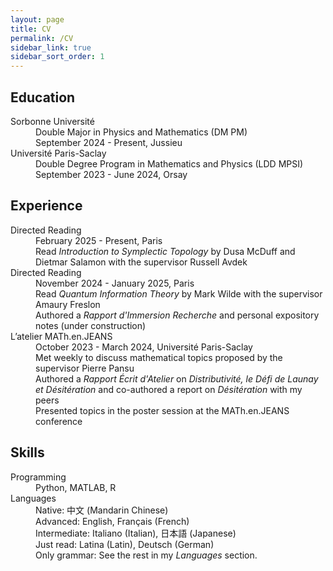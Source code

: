```yaml
---
layout: page
title: CV
permalink: /CV
sidebar_link: true
sidebar_sort_order: 1
---
```


## Education
<dl>
  <dt>Sorbonne Université</dt>
  <dd>Double Major in Physics and Mathematics (DM PM)<br> September 2024 - Present, Jussieu</dd>

  <dt>Université Paris-Saclay</dt>
  <dd>Double Degree Program in Mathematics and Physics (LDD MPSI)<br> September 2023 - June 2024, Orsay</dd>
</dl>

## Experience
<dl>
  <dt>Directed Reading</dt>
  <dd>February 2025 - Present, Paris</dd>
  <dd>Read <i>Introduction to Symplectic Topology</i> by Dusa McDuff and Dietmar Salamon with the supervisor Russell Avdek</dd>

  <dt>Directed Reading</dt>
  <dd>November 2024 - January 2025, Paris</dd>
  <dd>Read <i>Quantum Information Theory</i> by Mark Wilde with the supervisor Amaury Freslon</dd> 
  <dd>Authored a <i>Rapport d'Immersion Recherche</i> and personal expository notes (under construction)</dd>

  <dt>L’atelier MATh.en.JEANS</dt>
  <dd>October 2023 - March 2024, Université Paris-Saclay</dd>
  <dd>Met weekly to discuss mathematical topics proposed by the supervisor Pierre Pansu</dd>
  <dd>Authored a <i>Rapport Écrit d'Atelier</i> on <i>Distributivité, le Défi de Launay et Désitération</i> and co-authored a report on <i>Désitération</i> with my peers</dd>
  <dd>Presented topics in the poster session at the MATh.en.JEANS conference</dd>
</dl>

## Skills
<dl>
  <dt>Programming</dt>
  <dd>Python, MATLAB, R</dd>
  
  <dt>Languages</dt>
  <dd>Native: 中文 (Mandarin Chinese)</dd>
  <dd>Advanced: English, Français (French)</dd>
  <dd>Intermediate: Italiano (Italian), 日本語 (Japanese)</dd>
  <dd>Just read: Latina (Latin), Deutsch (German)</dd>
  <dd>Only grammar: See the rest in my <em>Languages</em> section.</dd>
</dl>
